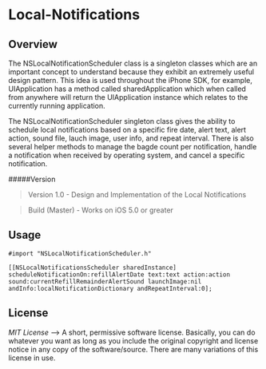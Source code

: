 Local-Notifications
===================

Overview
-------------------

The NSLocalNotificationScheduler class is a singleton classes which are an important concept to understand because they exhibit an extremely useful design pattern. This idea is used throughout the iPhone SDK, for example, UIApplication has a method called sharedApplication which when called from anywhere will return the UIApplication instance which relates to the currently running application.

The NSLocalNotificationScheduler singleton class gives the ability to schedule local notifications based on a specific fire date, alert text, alert action, sound file, lauch image, user info, and repeat interval.  There is also several helper methods to manage the bagde count per notification, handle a notification when received by operating system, and cancel a specific notification.

#####Version
>Version 1.0 - Design and Implementation of the Local Notifications

>Build (Master) - Works on iOS 5.0 or greater

Usage
-------------------
	#import "NSLocalNotificationScheduler.h"    

	[[NSLocalNotificationsScheduler sharedInstance] scheduleNotificationOn:refillAlertDate text:text action:action sound:currentRefillRemainderAlertSound launchImage:nil andInfo:localNotificationDictionary andRepeatInterval:0];

License
------------------------------

*MIT License* --> A short, permissive software license. Basically, you can do whatever you want as long as you include the original copyright and license notice in any copy of the software/source.  There are many variations of this license in use.
